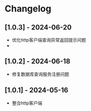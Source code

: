# Changelog


## [1.0.3] - 2024-06-20

- 优化http客户端查询异常返回提示问题
- 
## [1.0.2] - 2024-06-18

- 修复数据库查询服务注册问题

## [1.0.1] - 2024-05-16

- 整合http客户端
